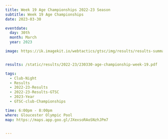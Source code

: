 ```yaml
---
title: Week 19 Age Championships 2022-23 Season
subtitle: Week 19 Age Championships
date: 2023-03-30

eventdate:
  day: 30th
  month: March
  year: 2023

image: https://ik.imagekit.io/webtactics/gtsc/img/results/results-summary-24.jpg


results: /static/results/2022-23/230330-age-championship-week-19.pdf

tags:
  - Club-Night
  - Results
  - 2022-23-Results
  - 2022-23-Results-GTSC
  - 2023-Year
  - GTSC-club-Championships

time: 6:00pm - 8:00pm
where: Gloucester Olympic Pool
map: https://maps.app.goo.gl/JXexsoRAoSNzhJPm7


---
```





